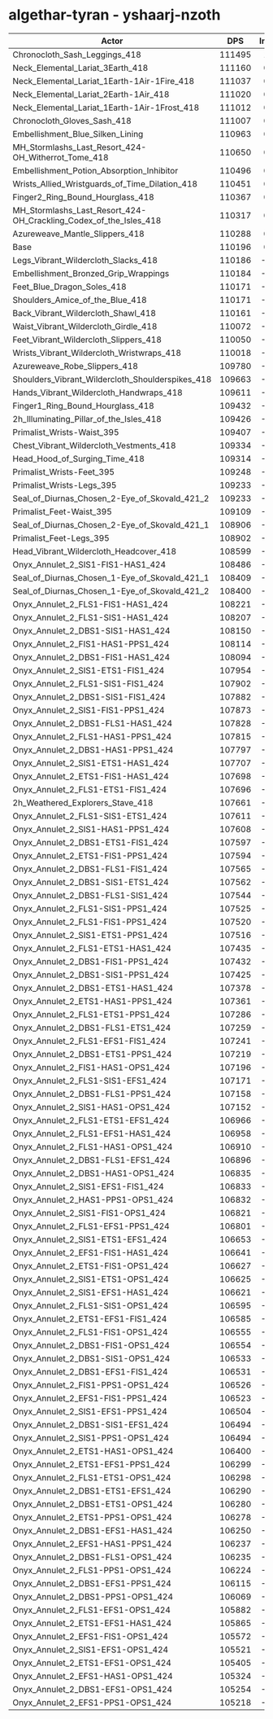 # algethar-tyran - yshaarj-nzoth
| Actor | DPS | Increase |
|---|:---:|:---:|
|Chronocloth_Sash_Leggings_418|111495|1.18%|
|Neck_Elemental_Lariat_3Earth_418|111160|0.87%|
|Neck_Elemental_Lariat_1Earth-1Air-1Fire_418|111037|0.76%|
|Neck_Elemental_Lariat_2Earth-1Air_418|111020|0.75%|
|Neck_Elemental_Lariat_1Earth-1Air-1Frost_418|111012|0.74%|
|Chronocloth_Gloves_Sash_418|111007|0.74%|
|Embellishment_Blue_Silken_Lining|110963|0.70%|
|MH_Stormlashs_Last_Resort_424-OH_Witherrot_Tome_418|110650|0.41%|
|Embellishment_Potion_Absorption_Inhibitor|110496|0.27%|
|Wrists_Allied_Wristguards_of_Time_Dilation_418|110451|0.23%|
|Finger2_Ring_Bound_Hourglass_418|110367|0.16%|
|MH_Stormlashs_Last_Resort_424-OH_Crackling_Codex_of_the_Isles_418|110317|0.11%|
|Azureweave_Mantle_Slippers_418|110288|0.08%|
|Base|110196|0.00%|
|Legs_Vibrant_Wildercloth_Slacks_418|110186|-0.01%|
|Embellishment_Bronzed_Grip_Wrappings|110184|-0.01%|
|Feet_Blue_Dragon_Soles_418|110171|-0.02%|
|Shoulders_Amice_of_the_Blue_418|110171|-0.02%|
|Back_Vibrant_Wildercloth_Shawl_418|110161|-0.03%|
|Waist_Vibrant_Wildercloth_Girdle_418|110072|-0.11%|
|Feet_Vibrant_Wildercloth_Slippers_418|110050|-0.13%|
|Wrists_Vibrant_Wildercloth_Wristwraps_418|110018|-0.16%|
|Azureweave_Robe_Slippers_418|109780|-0.38%|
|Shoulders_Vibrant_Wildercloth_Shoulderspikes_418|109663|-0.48%|
|Hands_Vibrant_Wildercloth_Handwraps_418|109611|-0.53%|
|Finger1_Ring_Bound_Hourglass_418|109432|-0.69%|
|2h_Illuminating_Pillar_of_the_Isles_418|109426|-0.70%|
|Primalist_Wrists-Waist_395|109407|-0.72%|
|Chest_Vibrant_Wildercloth_Vestments_418|109334|-0.78%|
|Head_Hood_of_Surging_Time_418|109314|-0.80%|
|Primalist_Wrists-Feet_395|109248|-0.86%|
|Primalist_Wrists-Legs_395|109233|-0.87%|
|Seal_of_Diurnas_Chosen_2-Eye_of_Skovald_421_2|109233|-0.87%|
|Primalist_Feet-Waist_395|109109|-0.99%|
|Seal_of_Diurnas_Chosen_2-Eye_of_Skovald_421_1|108906|-1.17%|
|Primalist_Feet-Legs_395|108902|-1.17%|
|Head_Vibrant_Wildercloth_Headcover_418|108599|-1.45%|
|Onyx_Annulet_2_SIS1-FIS1-HAS1_424|108486|-1.55%|
|Seal_of_Diurnas_Chosen_1-Eye_of_Skovald_421_1|108409|-1.62%|
|Seal_of_Diurnas_Chosen_1-Eye_of_Skovald_421_2|108400|-1.63%|
|Onyx_Annulet_2_FLS1-FIS1-HAS1_424|108221|-1.79%|
|Onyx_Annulet_2_FLS1-SIS1-HAS1_424|108207|-1.80%|
|Onyx_Annulet_2_DBS1-SIS1-HAS1_424|108150|-1.86%|
|Onyx_Annulet_2_FIS1-HAS1-PPS1_424|108114|-1.89%|
|Onyx_Annulet_2_DBS1-FIS1-HAS1_424|108094|-1.91%|
|Onyx_Annulet_2_SIS1-ETS1-FIS1_424|107954|-2.03%|
|Onyx_Annulet_2_FLS1-SIS1-FIS1_424|107902|-2.08%|
|Onyx_Annulet_2_DBS1-SIS1-FIS1_424|107882|-2.10%|
|Onyx_Annulet_2_SIS1-FIS1-PPS1_424|107873|-2.11%|
|Onyx_Annulet_2_DBS1-FLS1-HAS1_424|107828|-2.15%|
|Onyx_Annulet_2_FLS1-HAS1-PPS1_424|107815|-2.16%|
|Onyx_Annulet_2_DBS1-HAS1-PPS1_424|107797|-2.18%|
|Onyx_Annulet_2_SIS1-ETS1-HAS1_424|107707|-2.26%|
|Onyx_Annulet_2_ETS1-FIS1-HAS1_424|107698|-2.27%|
|Onyx_Annulet_2_FLS1-ETS1-FIS1_424|107696|-2.27%|
|2h_Weathered_Explorers_Stave_418|107661|-2.30%|
|Onyx_Annulet_2_FLS1-SIS1-ETS1_424|107611|-2.35%|
|Onyx_Annulet_2_SIS1-HAS1-PPS1_424|107608|-2.35%|
|Onyx_Annulet_2_DBS1-ETS1-FIS1_424|107597|-2.36%|
|Onyx_Annulet_2_ETS1-FIS1-PPS1_424|107594|-2.36%|
|Onyx_Annulet_2_DBS1-FLS1-FIS1_424|107565|-2.39%|
|Onyx_Annulet_2_DBS1-SIS1-ETS1_424|107562|-2.39%|
|Onyx_Annulet_2_DBS1-FLS1-SIS1_424|107544|-2.41%|
|Onyx_Annulet_2_FLS1-SIS1-PPS1_424|107525|-2.42%|
|Onyx_Annulet_2_FLS1-FIS1-PPS1_424|107520|-2.43%|
|Onyx_Annulet_2_SIS1-ETS1-PPS1_424|107516|-2.43%|
|Onyx_Annulet_2_FLS1-ETS1-HAS1_424|107435|-2.51%|
|Onyx_Annulet_2_DBS1-FIS1-PPS1_424|107432|-2.51%|
|Onyx_Annulet_2_DBS1-SIS1-PPS1_424|107425|-2.51%|
|Onyx_Annulet_2_DBS1-ETS1-HAS1_424|107378|-2.56%|
|Onyx_Annulet_2_ETS1-HAS1-PPS1_424|107361|-2.57%|
|Onyx_Annulet_2_FLS1-ETS1-PPS1_424|107286|-2.64%|
|Onyx_Annulet_2_DBS1-FLS1-ETS1_424|107259|-2.67%|
|Onyx_Annulet_2_FLS1-EFS1-FIS1_424|107241|-2.68%|
|Onyx_Annulet_2_DBS1-ETS1-PPS1_424|107219|-2.70%|
|Onyx_Annulet_2_FIS1-HAS1-OPS1_424|107196|-2.72%|
|Onyx_Annulet_2_FLS1-SIS1-EFS1_424|107171|-2.75%|
|Onyx_Annulet_2_DBS1-FLS1-PPS1_424|107158|-2.76%|
|Onyx_Annulet_2_SIS1-HAS1-OPS1_424|107152|-2.76%|
|Onyx_Annulet_2_FLS1-ETS1-EFS1_424|106966|-2.93%|
|Onyx_Annulet_2_FLS1-EFS1-HAS1_424|106958|-2.94%|
|Onyx_Annulet_2_FLS1-HAS1-OPS1_424|106910|-2.98%|
|Onyx_Annulet_2_DBS1-FLS1-EFS1_424|106896|-2.99%|
|Onyx_Annulet_2_DBS1-HAS1-OPS1_424|106835|-3.05%|
|Onyx_Annulet_2_SIS1-EFS1-FIS1_424|106833|-3.05%|
|Onyx_Annulet_2_HAS1-PPS1-OPS1_424|106832|-3.05%|
|Onyx_Annulet_2_SIS1-FIS1-OPS1_424|106821|-3.06%|
|Onyx_Annulet_2_FLS1-EFS1-PPS1_424|106801|-3.08%|
|Onyx_Annulet_2_SIS1-ETS1-EFS1_424|106653|-3.22%|
|Onyx_Annulet_2_EFS1-FIS1-HAS1_424|106641|-3.23%|
|Onyx_Annulet_2_ETS1-FIS1-OPS1_424|106627|-3.24%|
|Onyx_Annulet_2_SIS1-ETS1-OPS1_424|106625|-3.24%|
|Onyx_Annulet_2_SIS1-EFS1-HAS1_424|106621|-3.24%|
|Onyx_Annulet_2_FLS1-SIS1-OPS1_424|106595|-3.27%|
|Onyx_Annulet_2_ETS1-EFS1-FIS1_424|106585|-3.28%|
|Onyx_Annulet_2_FLS1-FIS1-OPS1_424|106555|-3.30%|
|Onyx_Annulet_2_DBS1-FIS1-OPS1_424|106554|-3.31%|
|Onyx_Annulet_2_DBS1-SIS1-OPS1_424|106533|-3.32%|
|Onyx_Annulet_2_DBS1-EFS1-FIS1_424|106531|-3.33%|
|Onyx_Annulet_2_FIS1-PPS1-OPS1_424|106526|-3.33%|
|Onyx_Annulet_2_EFS1-FIS1-PPS1_424|106523|-3.33%|
|Onyx_Annulet_2_SIS1-EFS1-PPS1_424|106504|-3.35%|
|Onyx_Annulet_2_DBS1-SIS1-EFS1_424|106494|-3.36%|
|Onyx_Annulet_2_SIS1-PPS1-OPS1_424|106494|-3.36%|
|Onyx_Annulet_2_ETS1-HAS1-OPS1_424|106400|-3.44%|
|Onyx_Annulet_2_ETS1-EFS1-PPS1_424|106299|-3.54%|
|Onyx_Annulet_2_FLS1-ETS1-OPS1_424|106298|-3.54%|
|Onyx_Annulet_2_DBS1-ETS1-EFS1_424|106290|-3.54%|
|Onyx_Annulet_2_DBS1-ETS1-OPS1_424|106280|-3.55%|
|Onyx_Annulet_2_ETS1-PPS1-OPS1_424|106278|-3.56%|
|Onyx_Annulet_2_DBS1-EFS1-HAS1_424|106250|-3.58%|
|Onyx_Annulet_2_EFS1-HAS1-PPS1_424|106237|-3.59%|
|Onyx_Annulet_2_DBS1-FLS1-OPS1_424|106235|-3.59%|
|Onyx_Annulet_2_FLS1-PPS1-OPS1_424|106224|-3.60%|
|Onyx_Annulet_2_DBS1-EFS1-PPS1_424|106115|-3.70%|
|Onyx_Annulet_2_DBS1-PPS1-OPS1_424|106069|-3.75%|
|Onyx_Annulet_2_FLS1-EFS1-OPS1_424|105882|-3.91%|
|Onyx_Annulet_2_ETS1-EFS1-HAS1_424|105865|-3.93%|
|Onyx_Annulet_2_EFS1-FIS1-OPS1_424|105572|-4.20%|
|Onyx_Annulet_2_SIS1-EFS1-OPS1_424|105521|-4.24%|
|Onyx_Annulet_2_ETS1-EFS1-OPS1_424|105405|-4.35%|
|Onyx_Annulet_2_EFS1-HAS1-OPS1_424|105324|-4.42%|
|Onyx_Annulet_2_DBS1-EFS1-OPS1_424|105254|-4.48%|
|Onyx_Annulet_2_EFS1-PPS1-OPS1_424|105218|-4.52%|
